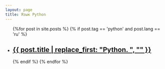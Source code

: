 ```yaml
---
layout: page
title: Язык Python
---
```


<ul>
{%for post in site.posts %}
    {% if post.tag == 'python' and post.lang == 'ru' %}
        <li>
            <h2><a href="{{ post.url | prepend: site.baseurl | replace: '//', '/' }}">{{ post.title | replace_first: "Python. ", "" }}</a></h2>
        </li>
    {% endif %}
{% endfor %}
</ul>
